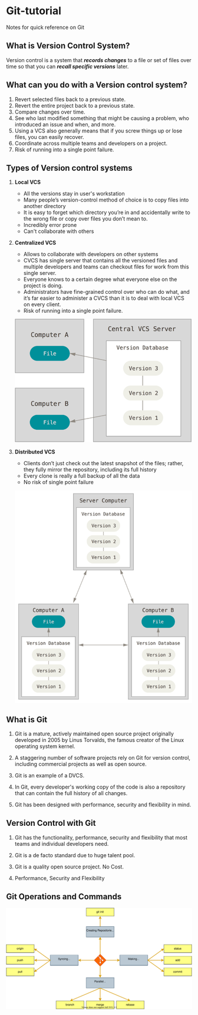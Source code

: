 # Git-tutorial

Notes for quick reference on Git

## What is Version Control System?

Version control is a system that **_records changes_** to a file or set of files over time so that you can **_recall specific versions_** later.

## What can you do with a Version control system?

1. Revert selected files back to a previous state.
2. Revert the entire project back to a previous state.
3. Compare changes over time.
4. See who last modified something that might be causing a problem, who introduced an issue and when, and more.
5. Using a VCS also generally means that if you screw things up or lose files, you can easily recover.
6. Coordinate across multiple teams and developers on a project.
7. Risk of running into a single point failure.

## Types of Version control systems

1. **Local VCS**
   * All the versions stay in user's workstation
   * Many people’s version-control method of choice is to copy files into another directory
   * It is easy to forget which directory you’re in and accidentally write to the wrong file or copy over files you don’t mean to.
   * Incredibly error prone
   * Can't collaborate with others
2. **Centralized VCS**
   * Allows to collaborate with developers on other systems
   * CVCS has single server that contains all the versioned files and multiple developers and teams can checkout files for work from this single server.
   * Everyone knows to a certain degree what everyone else on the project is doing.
   * Administrators have fine-grained control over who can do what, and it’s far easier to administer a CVCS than it is to deal with local VCS on every client.
   * Risk of running into a single point failure.

    ![CVCS system](/assets/images/cvcs.png)
3. **Distributed VCS**
   * Clients don’t just check out the latest snapshot of the files; rather, they fully mirror the repository, including its full history
   * Every clone is really a full backup of all the data
   * No risk of single point failure

   ![DVCS system](/assets/images/dvcs.png)

## What is Git

1. Git is a mature, actively maintained open source project originally developed in 2005 by Linus Torvalds, the famous creator of the Linux operating system kernel.
2. A staggering number of software projects rely on Git for version control, including commercial projects as well as open source.
3. Git is an example of a DVCS.
4. In Git, every developer's working copy of the code is also a repository that can contain the full history of all changes.

5. Git has been designed with performance, security and flexibility in mind.

## Version Control with Git

1. Git has the functionality, performance, security and flexibility that most teams and individual developers need.

2. Git is a de facto standard due to huge talent pool.

3. Git is a quality open source project. No Cost.

4. Performance, Security and Flexibility

## Git Operations and Commands

![Basic Git Commands](/assets/diagrams/basic.commands.drawio.svg)
